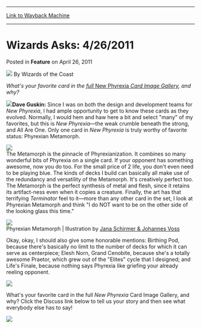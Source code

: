 
---
[Link to Wayback Machine](https://web.archive.org/web/20211022111758/https://magic.wizards.com/en/articles/archive/feature/wizards-asks-4262011-2011-04-26)

[_metadata_:wayback_url]:- "https://magic.wizards.com/en/articles/archive/feature/wizards-asks-4262011-2011-04-26"
[_metadata_:wayback_raw_url]:- "https://web.archive.org/web/20211022111758id_/https://magic.wizards.com/en/articles/archive/feature/wizards-asks-4262011-2011-04-26"
[_metadata_:wayback_capture_timestamp]:- "2021-10-22 11:17:58+00:00"
[_metadata_:publish_date]:- "2011-04-26"
[_metadata_:description]:- "What's your favorite card in the full New Phyrexia Card Image Gallery, and why?Dave Guskin: Since I was on both the design and development teams for New Phyrexia, I had ample opportunity to get to know these cards as they evolved. Normally, I would hem and haw here a bit and select `many` of my favorites, but this is New Phyrexia—the weak crumble beneath the strong, and All"
[_metadata_:generator]:- "Drupal 7 (http://drupal.org)"
---


Wizards Asks: 4/26/2011
=======================



 Posted in **Feature**
 on April 26, 2011 






![](https://media.magic.wizards.com/styles/auth_small/public/images/person/wizards_author.jpg)
By Wizards of the Coast











*What's your favorite card in the* [*full* New Phyrexia *Card Image Gallery*](http://www.wizards.com/magic/tcg/article.aspx?x=mtg/tcg/newphyrexia/spoiler)*, and why?*

![](https://media.magic.wizards.com/image_legacy_migration/magic/images/mtgcom/authorpics/authorpic_daveguskin.jpg)**Dave Guskin:** Since I was on both the design and development teams for *New Phyrexia*, I had ample opportunity to get to know these cards as they evolved. Normally, I would hem and haw here a bit and select "many" of my favorites, but this is *New Phyrexia*—the weak crumble beneath the strong, and All Are One. Only one card in *New Phyrexia* is truly worthy of favorite status: Phyrexian Metamorph.

![](https://media.magic.wizards.com/image_legacy_migration/mtg/images/daily/activity/wa140_metamorphCard.jpg)  
The Metamorph is the pinnacle of Phyrexianization. It combines so many wonderful bits of Phyrexia on a single card. If your opponent has something awesome, now you do too. For the small price of 2 life, you don't even need to be playing blue. The kinds of decks I build can basically all make use of the redundancy and versatility of the Metamorph. It's creatively perfect too. The Metamorph is the perfect synthesis of metal and flesh, since it retains its artifact-ness even when it copies a creature. Finally, the art has that terrifying *Terminator* feel to it—more than any other card in the set, I look at Phyrexian Metamorph and think "I do NOT want to be on the other side of the looking glass this time."

![](https://media.magic.wizards.com/image_legacy_migration/mtg/images/daily/activity/wa140_metamorph.jpg)  
Phyrexian Metamorph | Illustration by [Jana Schirmer & Johannes Voss](http://gatherer.wizards.com/Pages/Search/Default.aspx?output=spoiler&method=visual&action=advanced&artist=+%5B%22jana+schirmer%22%5D)

Okay, okay, I should also give some honorable mentions: Birthing Pod, because there's basically no limit to the number of decks for which it can serve as centerpiece; Elesh Norn, Grand Cenobite, because she's a totally awesome Praetor, which grew out of the "Elites" cycle that I designed; and Life's Finale, because nothing says Phyrexia like griefing your already reeling opponent.

![](https://media.magic.wizards.com/image_legacy_migration/mtg/images/daily/activity/wa140_2Cards1.jpg)  
  
What's your favorite card in the full *New Phyrexia* Card Image Gallery, and why? Click the Discuss link below to tell us your story and then see what everybody else has to say!

  
[![](https://media.magic.wizards.com/image_legacy_migration/mtg/images/daily/features/Banner_NPHArticleFooter_PrereleaseGeneric.jpg)](http://www.wizards.com/Magic/TCG/products.aspx?x=mtg/tcg/products/newphyrexia)  






